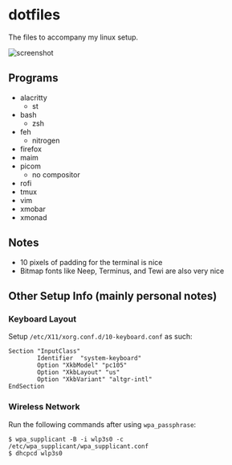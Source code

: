 # dotfiles
The files to accompany my linux setup.

![screenshot](https://camo.githubusercontent.com/8cb822f22c581a6ceb84135815e113b5a9530850/68747470733a2f2f696d6775722e636f6d2f5541634e4f6d772e706e67)

## Programs
- alacritty
  - st
- bash
  - zsh
- feh
  - nitrogen
- firefox
- maim
- picom
  - no compositor
- rofi
- tmux
- vim
- xmobar
- xmonad

## Notes
- 10 pixels of padding for the terminal is nice
- Bitmap fonts like Neep, Terminus, and Tewi are also very nice

## Other Setup Info (mainly personal notes)

### Keyboard Layout
Setup `/etc/X11/xorg.conf.d/10-keyboard.conf` as such:
```
Section "InputClass"
        Identifier  "system-keyboard"
        Option "XkbModel" "pc105"
        Option "XkbLayout" "us"
        Option "XkbVariant" "altgr-intl"
EndSection
```

### Wireless Network
Run the following commands after using `wpa_passphrase`:
```shell
$ wpa_supplicant -B -i wlp3s0 -c /etc/wpa_supplicant/wpa_supplicant.conf
$ dhcpcd wlp3s0
```

